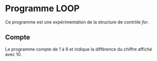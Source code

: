 # Programme LOOP

Ce programme est une expérimentation de la structure de contrôle *for*.

## Compte

Le programme compte de 1 à 9 et indique la différence du chiffre affiché avec 10. 
